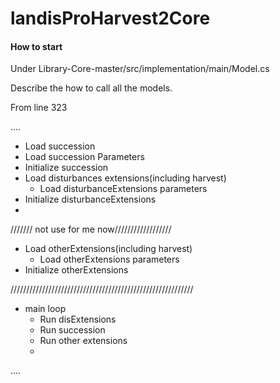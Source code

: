 # landisProHarvest2Core

#### How to start

Under Library-Core-master/src/implementation/main/Model.cs

Describe the how to call all the models.

From line 323

....

 - Load succession
 - Load succession Parameters
 - Initialize succession
 - Load disturbances extensions(including harvest)
     - Load disturbanceExtensions parameters
 - Initialize disturbanceExtensions
 - 
/////// not use for me now//////////////////

 - Load otherExtensions(including harvest)	
	 - Load otherExtensions parameters
 - Initialize otherExtensions

//////////////////////////////////////////////////////////
 
 - main loop
	 - Run disExtensions
	 - Run succession
	 - Run other extensions
	 - 
....